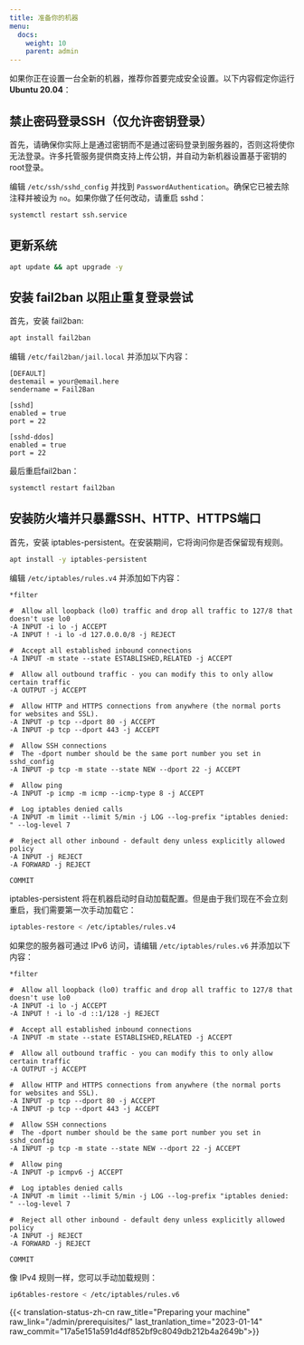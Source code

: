 ```yaml
---
title: 准备你的机器
menu:
  docs:
    weight: 10
    parent: admin
---
```


如果你正在设置一台全新的机器，推荐你首要完成安全设置。以下内容假定你运行 **Ubuntu 20.04**：

## 禁止密码登录SSH（仅允许密钥登录）

首先，请确保你实际上是通过密钥而不是通过密码登录到服务器的，否则这将使你无法登录。许多托管服务提供商支持上传公钥，并自动为新机器设置基于密钥的root登录。

编辑 `/etc/ssh/sshd_config` 并找到 `PasswordAuthentication`。确保它已被去除注释并被设为 `no`。如果你做了任何改动，请重启 sshd：

```bash
systemctl restart ssh.service
```

## 更新系统

```bash
apt update && apt upgrade -y
```

## 安装 fail2ban 以阻止重复登录尝试

首先，安装 fail2ban:

```bash
apt install fail2ban
```

编辑 `/etc/fail2ban/jail.local` 并添加以下内容：

```text
[DEFAULT]
destemail = your@email.here
sendername = Fail2Ban

[sshd]
enabled = true
port = 22

[sshd-ddos]
enabled = true
port = 22
```

最后重启fail2ban：

```bash
systemctl restart fail2ban
```

## 安装防火墙并只暴露SSH、HTTP、HTTPS端口

首先，安装 iptables-persistent。在安装期间，它将询问你是否保留现有规则。

```bash
apt install -y iptables-persistent
```

编辑 `/etc/iptables/rules.v4` 并添加如下内容：

```text
*filter

#  Allow all loopback (lo0) traffic and drop all traffic to 127/8 that doesn't use lo0
-A INPUT -i lo -j ACCEPT
-A INPUT ! -i lo -d 127.0.0.0/8 -j REJECT

#  Accept all established inbound connections
-A INPUT -m state --state ESTABLISHED,RELATED -j ACCEPT

#  Allow all outbound traffic - you can modify this to only allow certain traffic
-A OUTPUT -j ACCEPT

#  Allow HTTP and HTTPS connections from anywhere (the normal ports for websites and SSL).
-A INPUT -p tcp --dport 80 -j ACCEPT
-A INPUT -p tcp --dport 443 -j ACCEPT

#  Allow SSH connections
#  The -dport number should be the same port number you set in sshd_config
-A INPUT -p tcp -m state --state NEW --dport 22 -j ACCEPT

#  Allow ping
-A INPUT -p icmp -m icmp --icmp-type 8 -j ACCEPT

#  Log iptables denied calls
-A INPUT -m limit --limit 5/min -j LOG --log-prefix "iptables denied: " --log-level 7

#  Reject all other inbound - default deny unless explicitly allowed policy
-A INPUT -j REJECT
-A FORWARD -j REJECT

COMMIT
```

iptables-persistent 将在机器启动时自动加载配置。但是由于我们现在不会立刻重启，我们需要第一次手动加载它：

```bash
iptables-restore < /etc/iptables/rules.v4
```

如果您的服务器可通过 IPv6 访问，请编辑 `/etc/iptables/rules.v6` 并添加以下内容：

```text
*filter

#  Allow all loopback (lo0) traffic and drop all traffic to 127/8 that doesn't use lo0
-A INPUT -i lo -j ACCEPT
-A INPUT ! -i lo -d ::1/128 -j REJECT

#  Accept all established inbound connections
-A INPUT -m state --state ESTABLISHED,RELATED -j ACCEPT

#  Allow all outbound traffic - you can modify this to only allow certain traffic
-A OUTPUT -j ACCEPT

#  Allow HTTP and HTTPS connections from anywhere (the normal ports for websites and SSL).
-A INPUT -p tcp --dport 80 -j ACCEPT
-A INPUT -p tcp --dport 443 -j ACCEPT

#  Allow SSH connections
#  The -dport number should be the same port number you set in sshd_config
-A INPUT -p tcp -m state --state NEW --dport 22 -j ACCEPT

#  Allow ping
-A INPUT -p icmpv6 -j ACCEPT

#  Log iptables denied calls
-A INPUT -m limit --limit 5/min -j LOG --log-prefix "iptables denied: " --log-level 7

#  Reject all other inbound - default deny unless explicitly allowed policy
-A INPUT -j REJECT
-A FORWARD -j REJECT

COMMIT
```

像 IPv4 规则一样，您可以手动加载规则：

```bash
ip6tables-restore < /etc/iptables/rules.v6
```

{{< translation-status-zh-cn raw_title="Preparing your machine" raw_link="/admin/prerequisites/" last_tranlation_time="2023-01-14" raw_commit="17a5e151a591d4df852bf9c8049db212b4a2649b">}}
